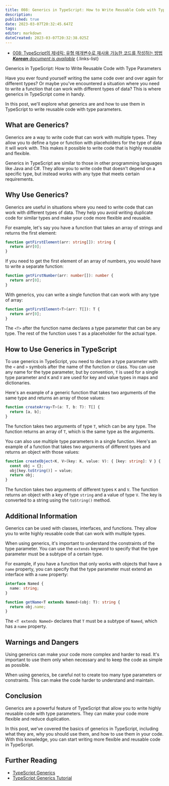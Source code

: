 ```yaml
---
title: 008: Generics in TypeScript: How to Write Reusable Code with Type Parameters
description: 
published: true
date: 2023-03-07T20:32:45.647Z
tags: 
editor: markdown
dateCreated: 2023-03-07T20:32:38.025Z
---
```


- [008: TypeScript의 제네릭: 유형 매개변수로 재사용 가능한 코드를 작성하는 방법***Korean** document is available*](/ko/Knowledge-base/TypeScript/Learning/008-generics-in-typescript-how-to-write-reusable-code-with-type-parameters)
{.links-list}



Generics in TypeScript: How to Write Reusable Code with Type Parameters

Have you ever found yourself writing the same code over and over again for different types? Or maybe you've encountered a situation where you need to write a function that can work with different types of data? This is where generics in TypeScript come in handy.

In this post, we'll explore what generics are and how to use them in TypeScript to write reusable code with type parameters.

## What are Generics?

Generics are a way to write code that can work with multiple types. They allow you to define a type or function with placeholders for the type of data it will work with. This makes it possible to write code that is highly reusable and flexible.

Generics in TypeScript are similar to those in other programming languages like Java and C#. They allow you to write code that doesn't depend on a specific type, but instead works with any type that meets certain requirements.

## Why Use Generics?

Generics are useful in situations where you need to write code that can work with different types of data. They help you avoid writing duplicate code for similar types and make your code more flexible and reusable.

For example, let's say you have a function that takes an array of strings and returns the first element:

```typescript
function getFirstElement(arr: string[]): string {
  return arr[0];
}
```

If you need to get the first element of an array of numbers, you would have to write a separate function:

```typescript
function getFirstNumber(arr: number[]): number {
  return arr[0];
}
```

With generics, you can write a single function that can work with any type of array:

```typescript
function getFirstElement<T>(arr: T[]): T {
  return arr[0];
}
```

The `<T>` after the function name declares a type parameter that can be any type. The rest of the function uses `T` as a placeholder for the actual type.

## How to Use Generics in TypeScript

To use generics in TypeScript, you need to declare a type parameter with the `<` and `>` symbols after the name of the function or class. You can use any name for the type parameter, but by convention, `T` is used for a single type parameter and `K` and `V` are used for key and value types in maps and dictionaries.

Here's an example of a generic function that takes two arguments of the same type and returns an array of those values:

```typescript
function createArray<T>(a: T, b: T): T[] {
  return [a, b];
}
```

The function takes two arguments of type `T`, which can be any type. The function returns an array of `T`, which is the same type as the arguments.

You can also use multiple type parameters in a single function. Here's an example of a function that takes two arguments of different types and returns an object with those values:

```typescript
function createObject<K, V>(key: K, value: V): { [key: string]: V } {
  const obj = {};
  obj[key.toString()] = value;
  return obj;
}
```

The function takes two arguments of different types `K` and `V`. The function returns an object with a key of type `string` and a value of type `V`. The key is converted to a string using the `toString()` method.

## Additional Information

Generics can be used with classes, interfaces, and functions. They allow you to write highly reusable code that can work with multiple types.

When using generics, it's important to understand the constraints of the type parameter. You can use the `extends` keyword to specify that the type parameter must be a subtype of a certain type.

For example, if you have a function that only works with objects that have a `name` property, you can specify that the type parameter must extend an interface with a `name` property:

```typescript
interface Named {
  name: string;
}

function getName<T extends Named>(obj: T): string {
  return obj.name;
}
```

The `<T extends Named>` declares that `T` must be a subtype of `Named`, which has a `name` property.

## Warnings and Dangers

Using generics can make your code more complex and harder to read. It's important to use them only when necessary and to keep the code as simple as possible.

When using generics, be careful not to create too many type parameters or constraints. This can make the code harder to understand and maintain.

## Conclusion

Generics are a powerful feature of TypeScript that allow you to write highly reusable code with type parameters. They can make your code more flexible and reduce duplication.

In this post, we've covered the basics of generics in TypeScript, including what they are, why you should use them, and how to use them in your code. With this knowledge, you can start writing more flexible and reusable code in TypeScript.

## Further Reading

- [TypeScript Generics](https://www.typescriptlang.org/docs/handbook/generics.html)
- [TypeScript Generics Tutorial](https://www.tutorialsteacher.com/typescript/typescript-generics)
